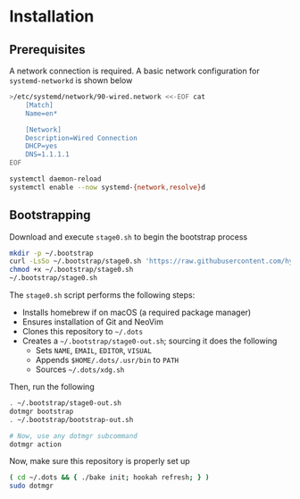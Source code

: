 # Installation

## Prerequisites

A network connection is required. A basic network configuration for `systemd-networkd` is shown below

```sh
>/etc/systemd/network/90-wired.network <<-EOF cat
	[Match]
	Name=en*

	[Network]
	Description=Wired Connection
	DHCP=yes
	DNS=1.1.1.1
EOF

systemctl daemon-reload
systemctl enable --now systemd-{network,resolve}d
```

## Bootstrapping

Download and execute `stage0.sh` to begin the bootstrap process

```sh
mkdir -p ~/.bootstrap
curl -LsSo ~/.bootstrap/stage0.sh 'https://raw.githubusercontent.com/hyperupcall/dots/main/bootstrap/stage0.sh'
chmod +x ~/.bootstrap/stage0.sh
~/.bootstrap/stage0.sh
```

The `stage0.sh` script performs the following steps:

- Installs homebrew if on macOS (a required package manager)
- Ensures installation of Git and NeoVim
- Clones this repository to `~/.dots`
- Creates a `~/.bootstrap/stage0-out.sh`; sourcing it does the following
  - Sets `NAME`, `EMAIL`, `EDITOR`, `VISUAL`
  - Appends `$HOME/.dots/.usr/bin` to `PATH`
  - Sources `~/.dots/xdg.sh`

Then, run the following

```sh
. ~/.bootstrap/stage0-out.sh
dotmgr bootstrap
. ~/.bootstrap/bootstrap-out.sh

# Now, use any dotmgr subcommand
dotmgr action
```

Now, make sure this repository is properly set up

```sh
( cd ~/.dots && { ./bake init; hookah refresh; } )
sudo dotmgr
```
